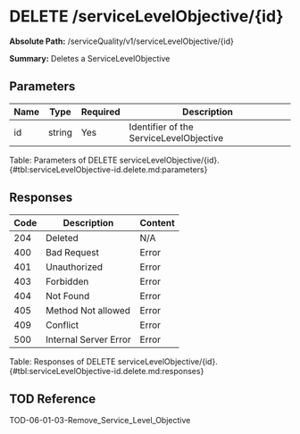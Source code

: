 <!--
    ATTENTION: This file was generated via gradle!
               Do NOT manually edit this file! Any such changes will be overwritten!
-->

# DELETE /serviceLevelObjective/{id}

**Absolute Path:** /serviceQuality/v1/serviceLevelObjective/{id}

**Summary:** Deletes a ServiceLevelObjective

## Parameters

| Name | Type | Required | Description |
|------|------|----------|-------------|
| id | string | Yes | Identifier of the ServiceLevelObjective |

Table: Parameters of DELETE serviceLevelObjective/{id}. {#tbl:serviceLevelObjective-id.delete.md:parameters}

## Responses

| Code | Description | Content |
|------|-------------|---------|
| 204 | Deleted | N/A |
| 400 | Bad Request | Error |
| 401 | Unauthorized | Error |
| 403 | Forbidden | Error |
| 404 | Not Found | Error |
| 405 | Method Not allowed | Error |
| 409 | Conflict | Error |
| 500 | Internal Server Error | Error |

Table: Responses of DELETE serviceLevelObjective/{id}. {#tbl:serviceLevelObjective-id.delete.md:responses}

## TOD Reference

TOD-06-01-03-Remove_Service_Level_Objective
